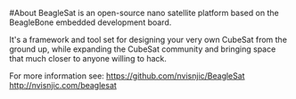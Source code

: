#About
BeagleSat is an open-source nano satellite platform based on the 
BeagleBone embedded development board.
 
It's a framework and tool set for designing your very own CubeSat from the
ground up, while expanding the CubeSat community and bringing space that 
much closer to anyone willing to hack.

For more information see:
https://github.com/nvisnjic/BeagleSat
http://nvisnjic.com/beaglesat

